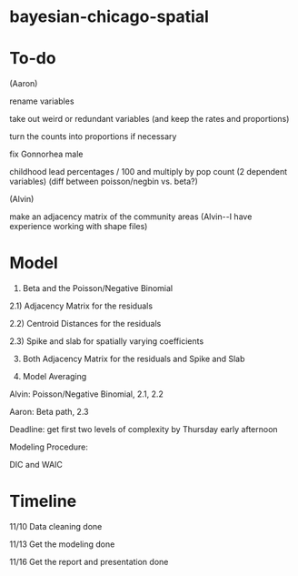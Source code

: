 # bayesian-chicago-spatial



# To-do

(Aaron)

rename variables

take out weird or redundant variables (and keep the rates and proportions)

turn the counts into proportions if necessary

fix Gonnorhea male

childhood lead percentages / 100 and multiply by pop count (2 dependent variables) (diff between poisson/negbin vs. beta?)

(Alvin)

make an adjacency matrix of the community areas (Alvin--I have experience working with shape files)




# Model

1) Beta and the Poisson/Negative Binomial

2.1) Adjacency Matrix for the residuals

2.2) Centroid Distances for the residuals

2.3) Spike and slab for spatially varying coefficients 

3) Both Adjacency Matrix for the residuals and Spike and Slab

3) Model Averaging
 
Alvin: Poisson/Negative Binomial, 2.1, 2.2

Aaron: Beta path, 2.3

Deadline: get first two levels of complexity by Thursday early afternoon



Modeling Procedure: 

DIC and WAIC



# Timeline

11/10 Data cleaning done

11/13 Get the modeling done

11/16 Get the report and presentation done


